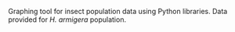 Graphing tool for insect population data using Python libraries. Data provided for _H. armigera_ population.
